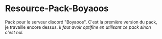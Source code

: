 # Resource-Pack-Boyaoos
Pack pour le serveur discord "Boyaoos".
C'est la première version du pack, je travaille encore dessus.
*Il faut avoir optifine en utilisant ce pack sinon c'est nul.*
